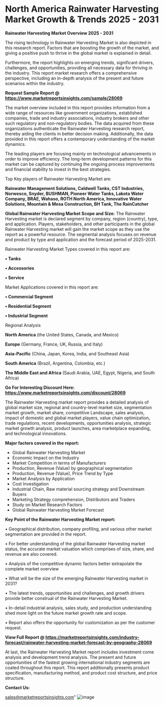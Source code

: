 # North America Rainwater Harvesting Market Growth & Trends 2025 - 2031

<Strong> Rainwater Harvesting Market Overview 2025 - 2031</strong>

The rising technology in Rainwater Harvesting Market is also depicted in this research report. Factors that are boosting the growth of the market, and giving a positive push to thrive in the global market is explained in detail.

Furthermore, the report highlights on emerging trends, significant drivers, challenges, and opportunities, providing all necessary data for thriving in the industry. This report market research offers a comprehensive perspective, including an in-depth analysis of the present and future scenarios within the industry.

<strong>Request Sample Report @ <a href=https://www.marketreportsinsights.com/sample/28069>https://www.marketreportsinsights.com/sample/28069</a></strong>

The market overview included in this report provides information from a wide range of resources like government organizations, established companies, trade and industry associations, industry brokers and other such regulatory and non-regulatory bodies. The data acquired from these organizations authenticate the Rainwater Harvesting research report, thereby aiding the clients in better decision making. Additionally, the data provided in this report offers a contemporary understanding of the market dynamics.

The leading players are focusing mainly on technological advancements in order to improve efficiency. The long-term development patterns for this market can be captured by continuing the ongoing process improvements and financial stability to invest in the best strategies.

Top Key players of Rainwater Harvesting Market are:

<strong>Rainwater Management Solutions, Caldwell Tanks, CST Industries, Norwesco, Snyder, BUSHMAN, Pioneer Water Tanks, Lakota Water Company, BRAE, Wahaso, ROTH North America, Innovative Water Solutions, Mountain & Mesa Construction, BH Tank, The RainCatcher</strong>

<strong><b>Global Rainwater Harvesting Market Scope and Size:</b></strong>
The Rainwater Harvesting market is declared segment by company, region (country), type, and application. Players, stakeholders, and other participants in the global Rainwater Harvesting market will gain the market scope as they use the report as a powerful resource. The segmental analysis focuses on revenue and product by type and application and the forecast period of 2025-2031.

Rainwater Harvesting Market Types covered in this report are:

<strong>• Tanks

• Accessories

• Service</strong>

Market Applications covered in this report are:

<strong>• Commercial Segment

• Residential Segment

• Industrial Segment</strong> 

Regional Analysis

<strong>North America</strong> (the United States, Canada, and Mexico)

<strong>Europe</strong> (Germany, France, UK, Russia, and Italy)

<strong>Asia-Pacific</strong> (China, Japan, Korea, India, and Southeast Asia)

<strong>South America</strong> (Brazil, Argentina, Colombia, etc.)

<strong>The Middle East and Africa</strong> (Saudi Arabia, UAE, Egypt, Nigeria, and South Africa)

<strong>Go For Interesting Discount Here: <a href=https://www.marketreportsinsights.com/discount/28069>https://www.marketreportsinsights.com/discount/28069</a></strong>

The Rainwater Harvesting market report provides a detailed analysis of global market size, regional and country-level market size, segmentation market growth, market share, competitive Landscape, sales analysis, impact of domestic and global market players, value chain optimization, trade regulations, recent developments, opportunities analysis, strategic market growth analysis, product launches, area marketplace expanding, and technological innovations.

<strong><b>Major factors covered in the report:</b></strong>
<ul>
  <li>Global Rainwater Harvesting Market </li>
  <li>Economic Impact on the Industry</li>
  <li>Market Competition in terms of Manufacturers</li>
  <li>Production, Revenue (Value) by geographical segmentation</li>
  <li>Production, Revenue (Value), Price Trend by Type</li>
  <li>Market Analysis by Application</li>
  <li>Cost Investigation</li>
  <li>Industrial Chain, Raw material sourcing strategy and Downstream Buyers</li>
  <li>Marketing Strategy comprehension, Distributors and Traders</li>
  <li>Study on Market Research Factors</li>
  <li>Global Rainwater Harvesting Market Forecast</li>
</ul>

<strong><b>Key Point of the Rainwater Harvesting Market report:</b></strong>

• Geographical distribution, company profiling, and various other market segmentation are provided in the report.

• For better understanding of the global Rainwater Harvesting market status, the accurate market valuation which comprises of size, share, and revenue are also covered.

• Analysis of the competitive dynamic factors better extrapolate the complete market overview

• What will be the size of the emerging Rainwater Harvesting market in 2031?

• The latest trends, opportunities and challenges, and growth drivers provide better construal of the Rainwater Harvesting Market.

• In-detail industrial analysis, sales study, and production understanding shed more light on the future market growth rate and scope.

• Report also offers the opportunity for customization as per the customer request.

<strong><b>View Full Report @ <a href=https://marketreportsinsights.com/industry-forecast/rainwater-harvesting-market-forecast-by-geography-28069>https://marketreportsinsights.com/industry-forecast/rainwater-harvesting-market-forecast-by-geography-28069</a></b></strong>


At last, the Rainwater Harvesting Market report includes investment come analysis and development trend analysis. The present and future opportunities of the fastest growing international industry segments are coated throughout this report. This report additionally presents product specification, manufacturing method, and product cost structure, and price structure.

<strong>Contact Us:</strong>

sales@marketreportsinsights.com"
![image](https://github.com/user-attachments/assets/9147be8d-2577-4a97-9508-0755f9f36a23)
